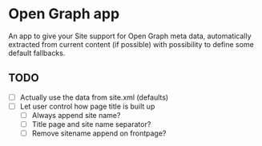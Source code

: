 # Open Graph app

An app to give your Site support for Open Graph meta data, automatically extracted from current content (if possible) with possibility to define some default fallbacks.

## TODO

- [ ] Actually use the data from site.xml (defaults)
- [ ] Let user control how page title is built up
  - [ ] Always append site name?
  - [ ] Title page and site name separator?
  - [ ] Remove sitename append on frontpage?